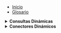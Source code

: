 - [Inicio](README.md)
- [Glosario](Glosario.md)

<details>
  <summary><strong>Consultas Dinámicas</strong></summary>

  - [Bodegas](Consulta/bd.md)
    - [Centros de costos](Consulta/cc.md)
    - [Centros de operación](Consulta/co.md)
    - [Cuentas por cobrar](Consulta/cc.md)
    - [Cuentas por cobrar detalle](Consulta/ccd.md)
    - [Cuentas por cobrar general](Consulta/ccg.md)
    - [Cuentas por pagar detalle](Consulta/cpd.md)
    - [Cuentas por pagar general](Consulta/cpg.md)
    - [Factura Referencia](Consulta/fr.md)
    - [Factura Tercero](Consulta/ft.md)
  - [Items](Consulta/item.md)
  - [Item Precio POS](Consulta/itempreciopos.md)
  - [Terceros](Consulta/tercero.md)
  - [Unidades de medida](Consulta/um.md)
  - [Unidades de negocio](Consulta/un.md)
</details>

<details>
  <summary><strong>Conectores Dinámicos</strong></summary>

  - [Factura Venta](Conectores/fv.md)
  - [Factura Venta VD](Conectores/fvd.md)
  - [Factura Venta POS VDP](Conectores/fvp.md)
  - [Notas Credito NSX](Conectores/ncnsx.md)
  - [Remision FE](Conectores/rfe.md)
  - [Tercero Cliente](Conectores/tc.md)
  - [Ventas Contado VC](Conectores/vc.md)
</details>
